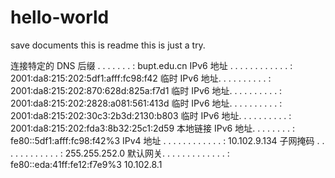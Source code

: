 # hello-world
save documents
this is readme
this is just a try.


连接特定的 DNS 后缀 . . . . . . . : bupt.edu.cn
   IPv6 地址 . . . . . . . . . . . . : 2001:da8:215:202:5df1:afff:fc98:f42
   临时 IPv6 地址. . . . . . . . . . : 2001:da8:215:202:870:628d:825a:f7d1
   临时 IPv6 地址. . . . . . . . . . : 2001:da8:215:202:2828:a081:561:413d
   临时 IPv6 地址. . . . . . . . . . : 2001:da8:215:202:30c3:2b3d:2130:b803
   临时 IPv6 地址. . . . . . . . . . : 2001:da8:215:202:fda3:8b32:25c1:2d59
   本地链接 IPv6 地址. . . . . . . . : fe80::5df1:afff:fc98:f42%3
   IPv4 地址 . . . . . . . . . . . . : 10.102.9.134
   子网掩码  . . . . . . . . . . . . : 255.255.252.0
   默认网关. . . . . . . . . . . . . : fe80::eda:41ff:fe12:f7e9%3
                                       10.102.8.1
